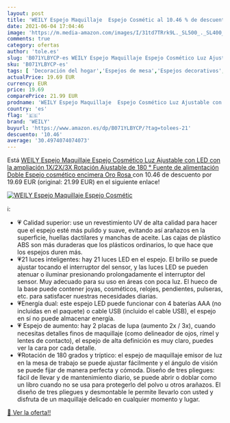 ```yaml
---
layout: post
title: 'WEILY Espejo Maquillaje  Espejo Cosmétic al 10.46 % de descuento'
date: 2021-06-04 17:04:46
image: 'https://m.media-amazon.com/images/I/31td7TRrk9L._SL500_._SL400_.jpg'
comments: true
category: ofertas
author: 'tole.es'
slug: 'B071YLBYCP-es WEILY Espejo Maquillaje Espejo Cosmético Luz Ajustable con...'
sku: 'B071YLBYCP-es'
tags: [ 'Decoración del hogar','Espejos de mesa','Espejos decorativos','Hogar y cocina','maquillaje','weily', ]
actualPrice: 19.69 EUR
currency: EUR
price: 19.69
comparePrice: 21.99 EUR
prodname: 'WEILY Espejo Maquillaje  Espejo Cosmético Luz Ajustable con LED  con la ampliación 1X/2X/3X  Rotación Ajustable de 180 °  Fuente de alimentación Doble  Espejo cosmético encimera  Oro Rosa '
country: 'es'
flag: '🇪🇸'
brand: 'WEILY'
buyurl: 'https://www.amazon.es/dp/B071YLBYCP/?tag=tolees-21'
descuento: '10.46'
average: '30.4974074074073'
---
```


Está [WEILY Espejo Maquillaje  Espejo Cosmético Luz Ajustable con LED  con la ampliación 1X/2X/3X  Rotación Ajustable de 180 °  Fuente de alimentación Doble  Espejo cosmético encimera  Oro Rosa ](https://www.amazon.es/dp/B071YLBYCP/?tag=tolees-21) con 10.46 de descuento por 19.69 EUR (original: 21.99 EUR) en el siguiente enlace!

[![WEILY Espejo Maquillaje  Espejo Cosmétic](https://m.media-amazon.com/images/I/31td7TRrk9L._SL500_._SL400_.jpg)](https://www.amazon.es/dp/B071YLBYCP/?tag=tolees-21)

ℹ️:

- 💗 Calidad superior: use un revestimiento UV de alta calidad para hacer que el espejo esté más pulido y suave, evitando así arañazos en la superficie, huellas dactilares y manchas de aceite. Las cajas de plástico ABS son más duraderas que los plásticos ordinarios, lo que hace que los espejos duren más.
- 💗21 luces inteligentes: hay 21 luces LED en el espejo. El brillo se puede ajustar tocando el interruptor del sensor, y las luces LED se pueden atenuar o iluminar presionando prolongadamente el interruptor del sensor. Muy adecuado para su uso en áreas con poca luz. El hueco de la base puede contener joyas, cosméticos, relojes, pendientes, pulseras, etc. para satisfacer nuestras necesidades diarias.
- 💗Energía dual: este espejo LED puede funcionar con 4 baterías AAA (no incluidas en el paquete) o cable USB (incluido el cable USB), el espejo en sí no puede almacenar energía.
- 💗 Espejo de aumento: hay 2 placas de lupa (aumento 2x / 3x), cuando necesitas detalles finos de maquillaje (como delineador de ojos, rímel y lentes de contacto), el espejo de alta definición es muy claro, puedes ver la cara por cada detalle.
- 💗Rotación de 180 grados y tríptico: el espejo de maquillaje emisor de luz en la mesa de trabajo se puede ajustar fácilmente y el ángulo de visión se puede fijar de manera perfecta y cómoda. Diseño de tres pliegues: fácil de llevar y de mantenimiento diario, se puede abrir o doblar como un libro cuando no se usa para protegerlo del polvo u otros arañazos. El diseño de tres pliegues y desmontable le permite llevarlo con usted y disfruta de un maquillaje delicado en cualquier momento y lugar.

[🛒 Ver la oferta!!](https://www.amazon.es/dp/B071YLBYCP/?tag=tolees-21)
